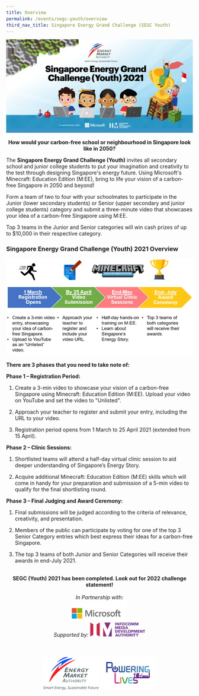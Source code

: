 ```yaml
---
title: Overview
permalink: /events/segc-youth/overview
third_nav_title: Singapore Energy Grand Challenge (SEGC Youth)
---
```

![Singapore Energy Grand Challenge (Youth) 2021](/images/events/segc/EMA-SingaporeEnergyGrandChallenge-Banner2021v2.png)
<p style="text-align: center; font-weight: bold;">
    How would your carbon-free school or neighbourhood in Singapore look like in 2050?
</p>

 
The **Singapore Energy Grand Challenge (Youth)** invites all secondary school and junior college students to put your imagination and creativity to the test through designing Singapore's energy future. Using Microsoft's Minecraft: Education Edition (M:EE), bring to life your vision of a carbon-free Singapore in 2050 and beyond!

Form a team of two to four with your schoolmates to participate in the Junior (lower secondary students) or Senior (upper secondary and junior college students) category and submit a three-minute video that showcases your idea of a carbon-free Singapore using M:EE.

Top 3 teams in the Junior and Senior categories will win cash prizes of up to $10,000 in their respective category.

### Singapore Energy Grand Challenge (Youth) 2021 Overview

<img alt="Overview, 1 March Registration Opens, by 25 April Video Submission, End May Virtual Clinic Sessions, End July Award Ceremony" style="width: 505px; height: 260px; max-width: 505px;" src="/images/events/segc/SEGC%202021%20Overview%202.png" />  


**There are 3 phases that you need to take note of:**  

**Phase 1 – Registration Period:**  

1. Create a 3-min video to showcase your vision of a carbon-free Singapore using Minecraft: Education Edition (M:EE). Upload your video on YouTube and set the video to "Unlisted".

2. Approach your teacher to register and submit your entry, including the URL to your video.

3. Registration period opens from 1 March to 25 April 2021 (extended from 15 April).

**Phase 2 – Clinic Sessions:**  

1. Shortlisted teams will attend a half-day virtual clinic session to aid deeper understanding of Singapore’s Energy Story.

2. Acquire additional Minecraft: Education Edition (M:EE) skills which will come in handy for your preparation and submission of a 5-min video to qualify for the final shortlisting round.

**Phase 3 – Final Judging and Award Ceremony:**  

1. Final submissions will be judged according to the criteria of relevance, creativity, and presentation. 

2. Members of the public can participate by voting for one of the top 3 Senior Category entries which best express their ideas for a carbon-free Singapore. 

3. The top 3 teams of both Junior and Senior Categories will receive their awards in end-July 2021.

<p style="text-align: center;">
    <br/><strong>
    SEGC (Youth) 2021 has been completed. Look out for 2022 challenge statement!
    </strong><br/>
    <br/>
    <span style="font-style: italic;">In Partnership with:</span>
    <br/>
    <img alt="Microsoft" style="width: 150px; height: 56px; max-width: 150px;" src="/images/events/segc/microsoft-logo-png-transparent%20.png" />
    <br/>
    <span style="font-style: italic;">Supported by:</span>
    <img alt="Infocomm Media Development Authority" style="width: 150px; height: 39px; max-width: 150px;" src="/images/events/segc/IMDA_Logo.jpg" />
    <br/>
    <br/>
    <br/>
    <div style="width: fit-content; margin-left: auto; margin-right: auto;">
        <img alt="Energy Market Authority" style="width: 150px; height: 88px; max-width: 150px; display: inline-block;" src="images/common/ema-logo.jpg" />
        <img alt="Powering Lives" style="width: 150px; height: 92px; max-width: 150px; display: inline-block;" src="images/common/ema-pl-logo.png" />
    </div>
</p>
